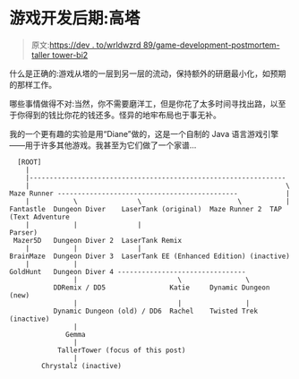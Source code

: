 # 游戏开发后期:高塔

> 原文:[https://dev . to/wrldwzrd 89/game-development-postmortem-taller tower-bi2](https://dev.to/wrldwzrd89/game-development-postmortem-tallertower-bi2)

什么是正确的:游戏从塔的一层到另一层的流动，保持额外的研磨最小化，如预期的那样工作。

哪些事情做得不对:当然，你不需要磨洋工，但是你花了太多时间寻找出路，以至于你得到的钱比你花的钱还多。怪异的地牢布局也于事无补。

我的一个更有趣的实验是用“Diane”做的，这是一个自制的 Java 语言游戏引擎——用于许多其他游戏。我甚至为它们做了一个家谱...

```
  [ROOT]
    |
    |----------------------------------------------------------------
    |                                                                \
Maze Runner ---------------------------------------------            |
    |           \               \                        \           |
Fantastle  Dungeon Diver    LaserTank (original)  Maze Runner 2  TAP (Text Adventure
    |           |               |                                    Parser)
 Mazer5D   Dungeon Diver 2  LaserTank Remix
    |           |               |
BrainMaze  Dungeon Diver 3  LaserTank EE (Enhanced Edition) (inactive)
    |           |
GoldHunt   Dungeon Diver 4 --------------------------------
                |                         \                \
           DDRemix / DD5                Katie     Dynamic Dungeon (new)
                |                         |                |
           Dynamic Dungeon (old) / DD6  Rachel    Twisted Trek (inactive)
                |
              Gemma
                |
            TallerTower (focus of this post)
                |
        Chrystalz (inactive)
```
